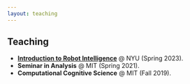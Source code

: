 ```yaml
---
layout: teaching
---
```

## Teaching

* **[Introduction to Robot Intelligence](https://nyu-robot-learning.github.io/robot-intel-class-sp23/)** @ NYU (Spring 2023).
* <b> Seminar in Analysis</b> @ MIT (Spring 2021).
* <b> Computational Cognitive Science</b> @ MIT (Fall 2019).